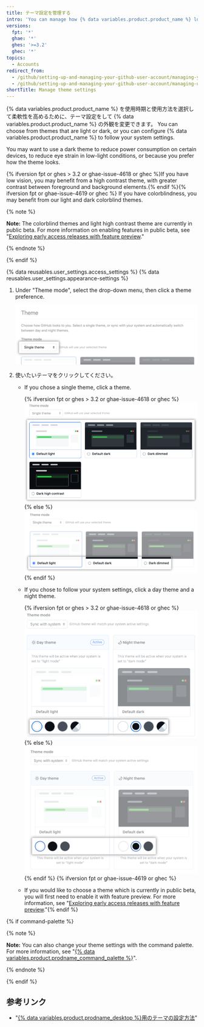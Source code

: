 ```yaml
---
title: テーマ設定を管理する
intro: 'You can manage how {% data variables.product.product_name %} looks to you by setting a theme preference that either follows your system settings or always uses a light or dark mode.'
versions:
  fpt: '*'
  ghae: '*'
  ghes: '>=3.2'
  ghec: '*'
topics:
  - Accounts
redirect_from:
  - /github/setting-up-and-managing-your-github-user-account/managing-your-theme-settings
  - /github/setting-up-and-managing-your-github-user-account/managing-user-account-settings/managing-your-theme-settings
shortTitle: Manage theme settings
---
```


{% data variables.product.product_name %} を使用時期と使用方法を選択して柔軟性を高めるために、テーマ設定をして {% data variables.product.product_name %} の外観を変更できます。 You can choose from themes that are light or dark, or you can configure {% data variables.product.product_name %} to follow your system settings.

You may want to use a dark theme to reduce power consumption on certain devices, to reduce eye strain in low-light conditions, or because you prefer how the theme looks.

{% ifversion fpt or ghes > 3.2 or ghae-issue-4618 or ghec %}If you have low vision, you may benefit from a high contrast theme, with greater contrast between foreground and background elements.{% endif %}{% ifversion fpt or ghae-issue-4619 or ghec %} If you have colorblindness, you may benefit from our light and dark colorblind themes.

{% note %}

**Note:** The colorblind themes and light high contrast theme are currently in public beta. For more information on enabling features in public beta, see "[Exploring early access releases with feature preview](/get-started/using-github/exploring-early-access-releases-with-feature-preview)."

{% endnote %}

{% endif %}

{% data reusables.user_settings.access_settings %}
{% data reusables.user_settings.appearance-settings %}

1. Under "Theme mode", select the drop-down menu, then click a theme preference.

   ![Drop-down menu under "Theme mode" for selection of theme preference](/assets/images/help/settings/theme-mode-drop-down-menu.png)
1. 使いたいテーマをクリックしてください。
    - If you chose a single theme, click a theme.

      {% ifversion fpt or ghes > 3.2 or ghae-issue-4618 or ghec %}![Radio buttons for the choice of a single theme](/assets/images/help/settings/theme-choose-a-single-theme-highcontrast.png){% else %}![Radio buttons for the choice of a single theme](/assets/images/help/settings/theme-choose-a-single-theme.png){% endif %}
    - If you chose to follow your system settings, click a day theme and a night theme.

      {% ifversion fpt or ghes > 3.2 or ghae-issue-4618 or ghec %}![Buttons for the choice of a theme to sync with the system setting](/assets/images/help/settings/theme-choose-a-day-and-night-theme-to-sync-highcontrast.png){% else %}![Buttons for the choice of a theme to sync with the system setting](/assets/images/help/settings/theme-choose-a-day-and-night-theme-to-sync.png){% endif %}
    {% ifversion fpt or ghae-issue-4619 or ghec %}
    - If you would like to choose a theme which is currently in public beta, you will first need to enable it with feature preview. For more information, see "[Exploring early access releases with feature preview](/get-started/using-github/exploring-early-access-releases-with-feature-preview)."{% endif %}

{% if command-palette %}

{% note %}

**Note:** You can also change your theme settings with the command palette. For more information, see "[{% data variables.product.prodname_command_palette %}](/get-started/using-github/github-command-palette)".

{% endnote %}

{% endif %}

## 参考リンク

- "[{% data variables.product.prodname_desktop %}用のテーマの設定方法](/desktop/installing-and-configuring-github-desktop/setting-a-theme-for-github-desktop)"
